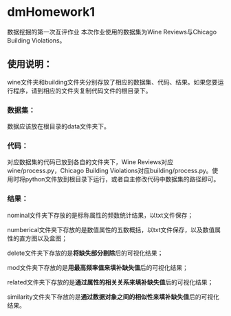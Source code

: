# dmHomework1
数据挖掘的第一次互评作业
本次作业使用的数据集为Wine Reviews与Chicago Building Violations。
## 使用说明：
wine文件夹和building文件夹分别存放了相应的数据集、代码、结果。如果您要运行程序，请到相应的文件夹复制代码文件的根目录下。
### 数据集：
数据应该放在根目录的data文件夹下。
### 代码：
对应数据集的代码已放到各自的文件夹下，Wine Reviews对应wine/process.py，Chicago Building Violations对应building/process.py。使用时将python文件放到根目录下运行，或者自主修改代码中数据集的路径即可。
### 结果：
nominal文件夹下存放的是标称属性的频数统计结果，以txt文件保存；

numberical文件夹下存放的是数值属性的五数概括，以txt文件保存，以及数值属性的直方图以及盒图；

delete文件夹下存放的是**将缺失部分剔除**后的可视化结果；

mod文件夹下存放的是**用最高频率值来填补缺失值**后的可视化结果；

related文件夹下存放的是**通过属性的相关关系来填补缺失值**后的可视化结果；

similarity文件夹下存放的是**通过数据对象之间的相似性来填补缺失值**后的可视化结果。
